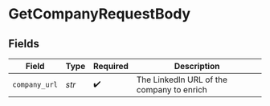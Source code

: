 # GetCompanyRequestBody


## Fields

| Field                                     | Type                                      | Required                                  | Description                               |
| ----------------------------------------- | ----------------------------------------- | ----------------------------------------- | ----------------------------------------- |
| `company_url`                             | *str*                                     | :heavy_check_mark:                        | The LinkedIn URL of the company to enrich |